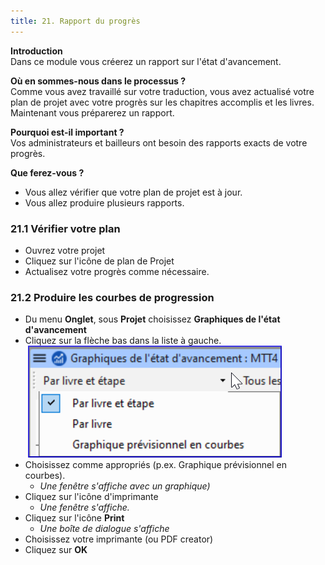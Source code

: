 ```yaml
---
title: 21. Rapport du progrès
---
```

**Introduction**  
Dans ce module vous créerez un rapport sur l'état d'avancement.

**Où en sommes-nous dans le processus ?**  
Comme vous avez travaillé sur votre traduction, vous avez actualisé votre plan de projet avec votre progrès sur les chapitres accomplis et les livres. Maintenant vous préparerez un rapport.

**Pourquoi est-il important ?**  
Vos administrateurs et bailleurs ont besoin des rapports exacts de votre progrès.

**Que ferez-vous ?** 
-  Vous allez vérifier que votre plan de projet est à jour.
-  Vous allez produire plusieurs rapports.

### 21.1 Vérifier votre plan

-  Ouvrez votre projet
-  Cliquez sur l'icône de plan de Projet
-  Actualisez votre progrès comme nécessaire.

### 21.2 Produire les courbes de progression

-  Du menu **Onglet**, sous **Projet** choisissez **Graphiques de l'état d'avancement**
-  Cliquez sur la flèche bas dans la liste à gauche.  
    ![](../media/37b4f7cb0fc18d7ae7fe2ffb0f946c33.png)
-  Choisissez comme appropriés (p.ex. Graphique prévisionnel en courbes).  
   -  *Une fenêtre s'affiche avec un graphique)*
-  Cliquez sur l'icône d'imprimante  
   -  *Une fenêtre s'affiche.*
-  Cliquez sur l'icône **Print**  
   -  *Une boîte de dialogue s'affiche*
-  Choisissez votre imprimante (ou PDF creator)
-  Cliquez sur **OK**
